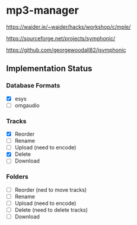 # mp3-manager

https://waider.ie/~waider/hacks/workshop/c/mple/

https://sourceforge.net/projects/symphonic/

https://github.com/georgewoodall82/jsymphonic

## Implementation Status

### Database Formats

- [x] esys
- [ ] omgaudio

### Tracks

- [x] Reorder
- [ ] Rename
- [ ] Upload (need to encode)
- [x] Delete
- [ ] Download

### Folders

- [ ] Reorder (ned to move tracks)
- [ ] Rename
- [ ] Upload (need to encode)
- [ ] Delete (need to delete tracks)
- [ ] Download
